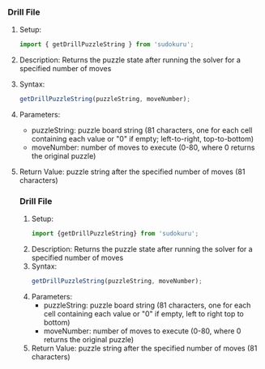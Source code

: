 ### Drill File

1. Setup:
    ```typescript
    import { getDrillPuzzleString } from 'sudokuru';
    ```
2. Description: Returns the puzzle state after running the solver for a specified number of moves
3. Syntax:
    ```typescript
    getDrillPuzzleString(puzzleString, moveNumber);
    ```
4. Parameters:
    - puzzleString: puzzle board string (81 characters, one for each cell containing each value or "0" if empty; left-to-right, top-to-bottom)
    - moveNumber: number of moves to execute (0-80, where 0 returns the original puzzle)
5. Return Value: puzzle string after the specified number of moves (81 characters)


      ### Drill File
      1. Setup:
         ```typescript
         import {getDrillPuzzleString} from 'sudokuru';
         ```
      2. Description: Returns the puzzle state after running the solver for a specified number of moves
      3. Syntax:
         ```typescript
         getDrillPuzzleString(puzzleString, moveNumber);
         ```
      4. Parameters:
         - puzzleString: puzzle board string (81 characters, one for each cell containing each value or "0" if empty, left to right top to bottom)
         - moveNumber: number of moves to execute (0-80, where 0 returns the original puzzle)
      5. Return Value: puzzle string after the specified number of moves (81 characters)
      ```